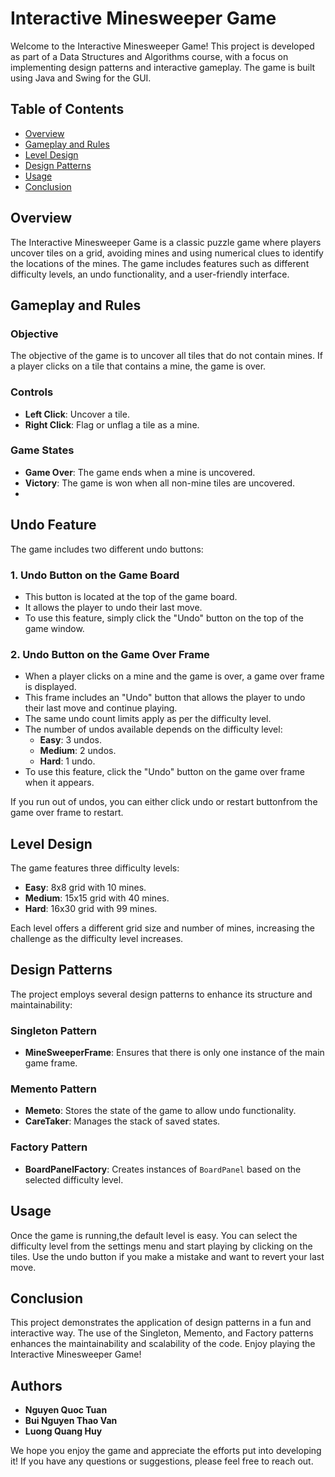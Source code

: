# Interactive Minesweeper Game

Welcome to the Interactive Minesweeper Game! This project is developed as part of a Data Structures and Algorithms course, with a focus on implementing design patterns and interactive gameplay. The game is built using Java and Swing for the GUI.

## Table of Contents

- [Overview](#overview)
- [Gameplay and Rules](#gameplay-and-rules)
- [Level Design](#level-design)
- [Design Patterns](#design-patterns)
- [Usage](#usage)
- [Conclusion](#conclusion)

## Overview

The Interactive Minesweeper Game is a classic puzzle game where players uncover tiles on a grid, avoiding mines and using numerical clues to identify the locations of the mines. The game includes features such as different difficulty levels, an undo functionality, and a user-friendly interface.

## Gameplay and Rules

### Objective
The objective of the game is to uncover all tiles that do not contain mines. If a player clicks on a tile that contains a mine, the game is over.

### Controls
- **Left Click**: Uncover a tile.
- **Right Click**: Flag or unflag a tile as a mine.

### Game States
- **Game Over**: The game ends when a mine is uncovered.
- **Victory**: The game is won when all non-mine tiles are uncovered.
- 
## Undo Feature

The game includes two different undo buttons:

### 1. Undo Button on the Game Board
- This button is located at the top of the game board.
- It allows the player to undo their last move.
- To use this feature, simply click the "Undo" button on the top of the game window.

### 2. Undo Button on the Game Over Frame
- When a player clicks on a mine and the game is over, a game over frame is displayed.
- This frame includes an "Undo" button that allows the player to undo their last move and continue playing.
- The same undo count limits apply as per the difficulty level.
- The number of undos available depends on the difficulty level:
  - **Easy**: 3 undos.
  - **Medium**: 2 undos.
  - **Hard**: 1 undo.
- To use this feature, click the "Undo" button on the game over frame when it appears.

If you run out of undos, you can either click undo or restart buttonfrom the game over frame to restart.

## Level Design

The game features three difficulty levels:
- **Easy**: 8x8 grid with 10 mines.
- **Medium**: 15x15 grid with 40 mines.
- **Hard**: 16x30 grid with 99 mines.

Each level offers a different grid size and number of mines, increasing the challenge as the difficulty level increases.

## Design Patterns

The project employs several design patterns to enhance its structure and maintainability:

### Singleton Pattern
- **MineSweeperFrame**: Ensures that there is only one instance of the main game frame.

### Memento Pattern
- **Memeto**: Stores the state of the game to allow undo functionality.
- **CareTaker**: Manages the stack of saved states.

### Factory Pattern
- **BoardPanelFactory**: Creates instances of `BoardPanel` based on the selected difficulty level.


## Usage

Once the game is running,the default level is easy. You can select the difficulty level from the settings menu and start playing by clicking on the tiles. Use the undo button if you make a mistake and want to revert your last move.

## Conclusion

This project demonstrates the application of design patterns in a fun and interactive way. The use of the Singleton, Memento, and Factory patterns enhances the maintainability and scalability of the code. Enjoy playing the Interactive Minesweeper Game!

## Authors

- **Nguyen Quoc Tuan**
- **Bui Nguyen Thao Van**
- **Luong Quang Huy**

We hope you enjoy the game and appreciate the efforts put into developing it! If you have any questions or suggestions, please feel free to reach out.
